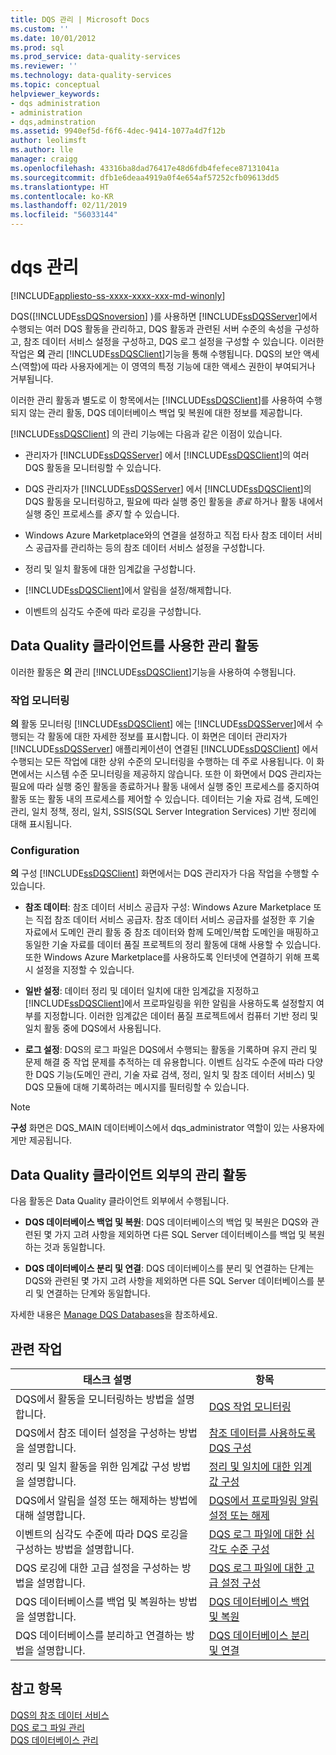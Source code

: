 ```yaml
---
title: DQS 관리 | Microsoft Docs
ms.custom: ''
ms.date: 10/01/2012
ms.prod: sql
ms.prod_service: data-quality-services
ms.reviewer: ''
ms.technology: data-quality-services
ms.topic: conceptual
helpviewer_keywords:
- dqs administration
- administration
- dqs,adminstration
ms.assetid: 9940ef5d-f6f6-4dec-9414-1077a4d7f12b
author: leolimsft
ms.author: lle
manager: craigg
ms.openlocfilehash: 43316ba8dad76417e48d6fdb4fefece87131041a
ms.sourcegitcommit: dfb1e6deaa4919a0f4e654af57252cfb09613dd5
ms.translationtype: HT
ms.contentlocale: ko-KR
ms.lasthandoff: 02/11/2019
ms.locfileid: "56033144"
---
```

# <a name="dqs-administration"></a>dqs 관리

[!INCLUDE[appliesto-ss-xxxx-xxxx-xxx-md-winonly](../includes/appliesto-ss-xxxx-xxxx-xxx-md-winonly.md)]

  DQS([!INCLUDE[ssDQSnoversion](../includes/ssdqsnoversion-md.md)] )를 사용하면 [!INCLUDE[ssDQSServer](../includes/ssdqsserver-md.md)]에서 수행되는 여러 DQS 활동을 관리하고, DQS 활동과 관련된 서버 수준의 속성을 구성하고, 참조 데이터 서비스 설정을 구성하고, DQS 로그 설정을 구성할 수 있습니다. 이러한 작업은 **의** 관리 [!INCLUDE[ssDQSClient](../includes/ssdqsclient-md.md)]기능을 통해 수행됩니다. DQS의 보안 액세스(역할)에 따라 사용자에게는 이 영역의 특정 기능에 대한 액세스 권한이 부여되거나 거부됩니다.  
  
 이러한 관리 활동과 별도로 이 항목에서는 [!INCLUDE[ssDQSClient](../includes/ssdqsclient-md.md)]를 사용하여 수행되지 않는 관리 활동, DQS 데이터베이스 백업 및 복원에 대한 정보를 제공합니다.  
  
 [!INCLUDE[ssDQSClient](../includes/ssdqsclient-md.md)] 의 관리 기능에는 다음과 같은 이점이 있습니다.  
  
-   관리자가 [!INCLUDE[ssDQSServer](../includes/ssdqsserver-md.md)] 에서 [!INCLUDE[ssDQSClient](../includes/ssdqsclient-md.md)]의 여러 DQS 활동을 모니터링할 수 있습니다.  
  
-   DQS 관리자가 [!INCLUDE[ssDQSServer](../includes/ssdqsserver-md.md)] 에서 [!INCLUDE[ssDQSClient](../includes/ssdqsclient-md.md)]의 DQS 활동을 모니터링하고, 필요에 따라 실행 중인 활동을 *종료* 하거나 활동 내에서 실행 중인 프로세스를 *중지* 할 수 있습니다.  
  
-   Windows Azure Marketplace와의 연결을 설정하고 직접 타사 참조 데이터 서비스 공급자를 관리하는 등의 참조 데이터 서비스 설정을 구성합니다.  
  
-   정리 및 일치 활동에 대한 임계값을 구성합니다.  
  
-   [!INCLUDE[ssDQSClient](../includes/ssdqsclient-md.md)]에서 알림을 설정/해제합니다.  
  
-   이벤트의 심각도 수준에 따라 로깅을 구성합니다.  
  
##  <a name="AdminUsingClent"></a> Data Quality 클라이언트를 사용한 관리 활동  
 이러한 활동은 **의** 관리 [!INCLUDE[ssDQSClient](../includes/ssdqsclient-md.md)]기능을 사용하여 수행됩니다.  
  
### <a name="activity-monitoring"></a>작업 모니터링  
 **의** 활동 모니터링 [!INCLUDE[ssDQSClient](../includes/ssdqsclient-md.md)] 에는 [!INCLUDE[ssDQSServer](../includes/ssdqsserver-md.md)]에서 수행되는 각 활동에 대한 자세한 정보를 표시합니다. 이 화면은 데이터 관리자가 [!INCLUDE[ssDQSServer](../includes/ssdqsserver-md.md)] 애플리케이션이 연결된 [!INCLUDE[ssDQSClient](../includes/ssdqsclient-md.md)] 에서 수행되는 모든 작업에 대한 상위 수준의 모니터링을 수행하는 데 주로 사용됩니다. 이 화면에서는 시스템 수준 모니터링을 제공하지 않습니다. 또한 이 화면에서 DQS 관리자는 필요에 따라 실행 중인 활동을 종료하거나 활동 내에서 실행 중인 프로세스를 중지하여 활동 또는 활동 내의 프로세스를 제어할 수 있습니다. 데이터는 기술 자료 검색, 도메인 관리, 일치 정책, 정리, 일치, SSIS(SQL Server Integration Services) 기반 정리에 대해 표시됩니다.  
  
### <a name="configuration"></a>Configuration  
 **의** 구성 [!INCLUDE[ssDQSClient](../includes/ssdqsclient-md.md)] 화면에서는 DQS 관리자가 다음 작업을 수행할 수 있습니다.  
  
-   **참조 데이터**: 참조 데이터 서비스 공급자 구성: Windows Azure Marketplace 또는 직접 참조 데이터 서비스 공급자. 참조 데이터 서비스 공급자를 설정한 후 기술 자료에서 도메인 관리 활동 중 참조 데이터와 함께 도메인/복합 도메인을 매핑하고 동일한 기술 자료를 데이터 품질 프로젝트의 정리 활동에 대해 사용할 수 있습니다. 또한 Windows Azure Marketplace를 사용하도록 인터넷에 연결하기 위해 프록시 설정을 지정할 수 있습니다.  
  
-   **일반 설정**: 데이터 정리 및 데이터 일치에 대한 임계값을 지정하고 [!INCLUDE[ssDQSClient](../includes/ssdqsclient-md.md)]에서 프로파일링을 위한 알림을 사용하도록 설정할지 여부를 지정합니다. 이러한 임계값은 데이터 품질 프로젝트에서 컴퓨터 기반 정리 및 일치 활동 중에 DQS에서 사용됩니다.  
  
-   **로그 설정**: DQS의 로그 파일은 DQS에서 수행되는 활동을 기록하며 유지 관리 및 문제 해결 중 작업 문제를 추적하는 데 유용합니다. 이벤트 심각도 수준에 따라 다양한 DQS 기능(도메인 관리, 기술 자료 검색, 정리, 일치 및 참조 데이터 서비스) 및 DQS 모듈에 대해 기록하려는 메시지를 필터링할 수 있습니다.  
  
> [!NOTE]  
>  **구성** 화면은 DQS_MAIN 데이터베이스에서 dqs_administrator 역할이 있는 사용자에게만 제공됩니다.  
  
##  <a name="AdminOutsideClient"></a> Data Quality 클라이언트 외부의 관리 활동  
 다음 활동은 Data Quality 클라이언트 외부에서 수행됩니다.  
  
-   **DQS 데이터베이스 백업 및 복원**: DQS 데이터베이스의 백업 및 복원은 DQS와 관련된 몇 가지 고려 사항을 제외하면 다른 SQL Server 데이터베이스를 백업 및 복원하는 것과 동일합니다.  
  
-   **DQS 데이터베이스 분리 및 연결**: DQS 데이터베이스를 분리 및 연결하는 단계는 DQS와 관련된 몇 가지 고려 사항을 제외하면 다른 SQL Server 데이터베이스를 분리 및 연결하는 단계와 동일합니다.  
  
 자세한 내용은 [Manage DQS Databases](../data-quality-services/manage-dqs-databases.md)을 참조하세요.  
  
## <a name="related-tasks"></a>관련 작업  
  
|태스크 설명|항목|  
|----------------------|-----------|  
|DQS에서 활동을 모니터링하는 방법을 설명합니다.|[DQS 작업 모니터링](../data-quality-services/monitor-dqs-activities.md)|  
|DQS에서 참조 데이터 설정을 구성하는 방법을 설명합니다.|[참조 데이터를 사용하도록 DQS 구성](../data-quality-services/configure-dqs-to-use-reference-data.md)|  
|정리 및 일치 활동을 위한 임계값 구성 방법을 설명합니다.|[정리 및 일치에 대한 임계값 구성](../data-quality-services/configure-threshold-values-for-cleansing-and-matching.md)|  
|DQS에서 알림을 설정 또는 해제하는 방법에 대해 설명합니다.|[DQS에서 프로파일링 알림 설정 또는 해제](../data-quality-services/enable-or-disable-profiling-notifications-in-dqs.md)|  
|이벤트의 심각도 수준에 따라 DQS 로깅을 구성하는 방법을 설명합니다.|[DQS 로그 파일에 대한 심각도 수준 구성](../data-quality-services/configure-severity-levels-for-dqs-log-files.md)|  
|DQS 로깅에 대한 고급 설정을 구성하는 방법을 설명합니다.|[DQS 로그 파일에 대한 고급 설정 구성](../data-quality-services/configure-advanced-settings-for-dqs-log-files.md)|  
|DQS 데이터베이스를 백업 및 복원하는 방법을 설명합니다.|[DQS 데이터베이스 백업 및 복원](../data-quality-services/backing-up-and-restoring-dqs-databases.md)|  
|DQS 데이터베이스를 분리하고 연결하는 방법을 설명합니다.|[DQS 데이터베이스 분리 및 연결](../data-quality-services/detaching-and-attaching-dqs-databases.md)|  
  
## <a name="see-also"></a>참고 항목  
 [DQS의 참조 데이터 서비스](../data-quality-services/reference-data-services-in-dqs.md)   
 [DQS 로그 파일 관리](../data-quality-services/manage-dqs-log-files.md)   
 [DQS 데이터베이스 관리](../data-quality-services/manage-dqs-databases.md)  
  
  
